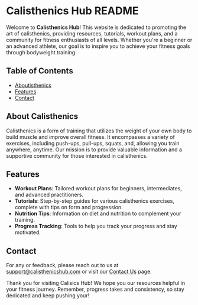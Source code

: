 # Calisthenics Hub README

Welcome to **Calisthenics Hub**! This website is dedicated to promoting the art of calisthenics, providing resources, tutorials, workout plans, and a community for fitness enthusiasts of all levels. Whether you're a beginner or an advanced athlete, our goal is to inspire you to achieve your fitness goals through bodyweight training.

## Table of Contents

- [Aboutisthenics](#about-calisthenics)
- [Features](#features)
- [Contact](#contact)

## About Calisthenics

Calisthenics is a form of training that utilizes the weight of your own body to build muscle and improve overall fitness. It encompasses a variety of exercises, including push-ups, pull-ups, squats, and, allowing you train anywhere, anytime. Our mission is to provide valuable information and a supportive community for those interested in calisthenics.

## Features

- **Workout Plans**: Tailored workout plans for beginners, intermediates, and advanced practitioners.
- **Tutorials**: Step-by-step guides for various calisthenics exercises, complete with tips on form and progression.
- **Nutrition Tips**: Information on diet and nutrition to complement your training.
- **Progress Tracking**: Tools to help you track your progress and stay motivated.

## Contact

For any or feedback, please reach out to us at support@calisthenicshub.com or visit our [Contact Us](#) page.

Thank you for visiting Calisics Hub! We hope you our resources helpful in your fitness journey. Remember, progress takes and consistency, so stay dedicated and keep pushing your!
